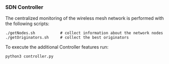 ### SDN Controller
The centralized monitoring of the wireless mesh network is performed with the following scripts:

```
./getNodes.sh           # collect information about the network nodes
./getOriginators.sh     # collect the best originators
```

To execute the additional Controller features run:

```
python3 controller.py
```
